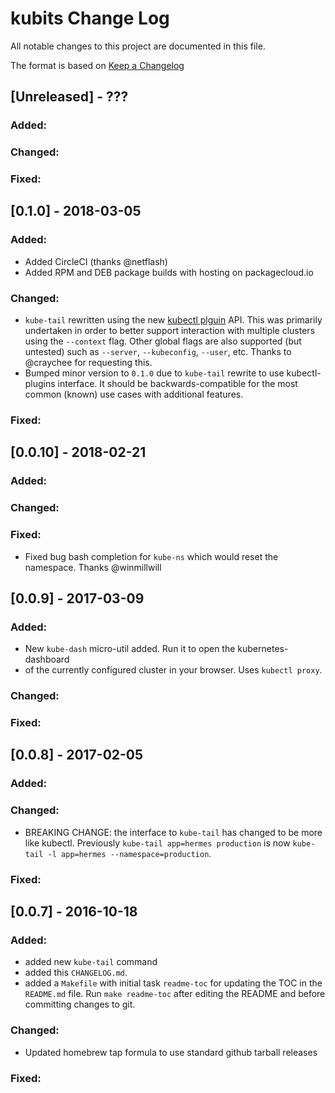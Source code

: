 kubits Change Log
=================

All notable changes to this project are documented in this file.

The format is based on [Keep a Changelog](http://keepachangelog.com/)

[Unreleased] - ???
--------------------

### Added:
### Changed:
### Fixed:

[0.1.0] - 2018-03-05
--------------------

### Added:

- Added CircleCI (thanks @netflash)
- Added RPM and DEB package builds with hosting on packagecloud.io

### Changed:

- `kube-tail` rewritten using the new [kubectl plguin](https://kubernetes.io/docs/tasks/extend-kubectl/kubectl-plugins/) API.
  This was primarily undertaken in order to better support interaction with multiple clusters
  using  the `--context` flag. Other global flags are also supported (but untested) such as
  `--server`, `--kubeconfig`, `--user`, etc. Thanks to @craychee for requesting this.
- Bumped minor version to `0.1.0` due to `kube-tail` rewrite to use kubectl-plugins interface.
  It should be backwards-compatible for the most common (known) use cases with additional
  features.

### Fixed:

[0.0.10] - 2018-02-21
---------------------

### Added:
### Changed:
### Fixed:

- Fixed bug bash completion for `kube-ns` which would reset the namespace. Thanks
  @winmillwill

[0.0.9] - 2017-03-09
--------------------

### Added:

- New `kube-dash` micro-util added. Run it to open the kubernetes-dashboard
- of the currently configured cluster in your browser. Uses `kubectl proxy`.

### Changed:
### Fixed:

[0.0.8] - 2017-02-05
-------------------------

### Added:
### Changed:

- BREAKING CHANGE: the interface to `kube-tail` has changed to be more like
  kubectl. Previously `kube-tail app=hermes production` is now
  `kube-tail -l app=hermes --namespace=production`.

### Fixed:

[0.0.7] - 2016-10-18
--------------------

### Added:
- added new `kube-tail` command
- added this `CHANGELOG.md`.
- added a `Makefile` with initial task `readme-toc` for updating the TOC
  in the `README.md` file. Run `make readme-toc` after editing the README
  and before committing changes to git.

### Changed:

- Updated homebrew tap formula to use standard github tarball releases

### Fixed:
